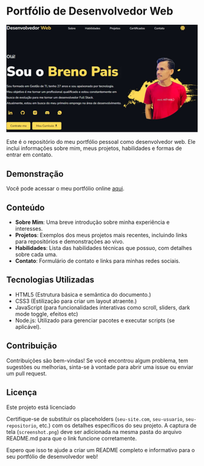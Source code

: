 # Portfólio de Desenvolvedor Web

![Descrição da Imagem](img/proj1.jpg)

Este é o repositório do meu portfólio pessoal como desenvolvedor web. Ele inclui informações sobre mim, meus projetos, habilidades e formas de entrar em contato.

## Demonstração

Você pode acessar o meu portfólio online [aqui](https://seu-site.com).

## Conteúdo

- **Sobre Mim**: Uma breve introdução sobre minha experiência e interesses.
- **Projetos**: Exemplos dos meus projetos mais recentes, incluindo links para repositórios e demonstrações ao vivo.
- **Habilidades**: Lista das habilidades técnicas que possuo, com detalhes sobre cada uma.
- **Contato**: Formulário de contato e links para minhas redes sociais.

## Tecnologias Utilizadas

- HTML5 (Estrutura básica e semântica do documento.)
- CSS3 (Estilização para criar um layout atraente.)
- JavaScript (para funcionalidades interativas como scroll, sliders, dark mode toggle, efeitos etc)
- Node.js: Utilizado para gerenciar pacotes e executar scripts (se aplicável).

## Contribuição
Contribuições são bem-vindas! Se você encontrou algum problema, tem sugestões ou melhorias, sinta-se à vontade para abrir uma issue ou enviar um pull request.

## Licença
Este projeto está licenciado

Certifique-se de substituir os placeholders (`seu-site.com`, `seu-usuario`, `seu-repositorio`, etc.) com os detalhes específicos do seu projeto. A captura de tela (`screenshot.png`) deve ser adicionada na mesma pasta do arquivo README.md para que o link funcione corretamente.

Espero que isso te ajude a criar um README completo e informativo para o seu portfólio de desenvolvedor web!

